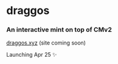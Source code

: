 # draggos

### An interactive mint on top of CMv2

[draggos.xyz](https://draggos.xyz) (site coming soon)

Launching Apr 25 ✨
